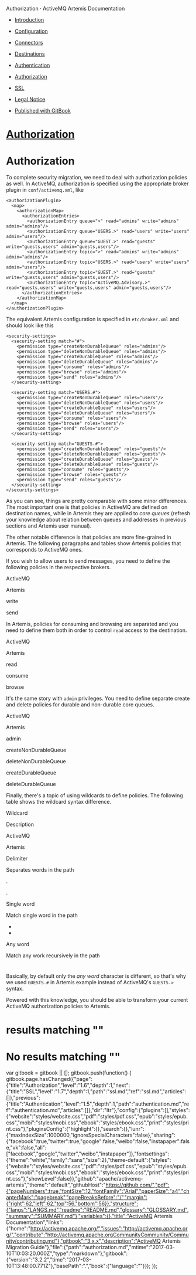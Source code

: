   Authorization · ActiveMQ Artemis Documentation               

*   [Introduction](./)
*   [Configuration](FAQ/configuration.md)
*   [Connectors](connectors.md)
*   [Destinations](destinations.md)
*   [Authentication](authentication.md)
*   [Authorization](authorization.md)
*   [SSL](ssl.md)
*   [Legal Notice](notice.md)

*   [Published with GitBook](https://www.gitbook.com)

[Authorization](.)
==================

Authorization
=============

To complete security migration, we need to deal with authorization policies as well. In ActiveMQ, authorization is specified using the appropriate broker plugin in `conf/activemq.xml`, like

    <authorizationPlugin>
      <map>
        <authorizationMap>
          <authorizationEntries>
            <authorizationEntry queue=">" read="admins" write="admins" admin="admins"/>
            <authorizationEntry queue="USERS.>" read="users" write="users" admin="users"/>
            <authorizationEntry queue="GUEST.>" read="guests" write="guests,users" admin="guests,users"/>
            <authorizationEntry topic=">" read="admins" write="admins" admin="admins"/>
            <authorizationEntry topic="USERS.>" read="users" write="users" admin="users"/>
            <authorizationEntry topic="GUEST.>" read="guests" write="guests,users" admin="guests,users"/>
            <authorizationEntry topic="ActiveMQ.Advisory.>" read="guests,users" write="guests,users" admin="guests,users"/>
          </authorizationEntries>
        </authorizationMap>
      </map>
    </authorizationPlugin>
    

The equivalent Artemis configuration is specified in `etc/broker.xml` and should look like this

    <security-settings>
      <security-setting match="#">
        <permission type="createNonDurableQueue" roles="admins"/>
        <permission type="deleteNonDurableQueue" roles="admins"/>
        <permission type="createDurableQueue" roles="admins"/>
        <permission type="deleteDurableQueue" roles="admins"/>
        <permission type="consume" roles="admins"/>
        <permission type="browse" roles="admins"/>
        <permission type="send" roles="admins"/>
      </security-setting>
    
      <security-setting match="USERS.#">
        <permission type="createNonDurableQueue" roles="users"/>
        <permission type="deleteNonDurableQueue" roles="users"/>
        <permission type="createDurableQueue" roles="users"/>
        <permission type="deleteDurableQueue" roles="users"/>
        <permission type="consume" roles="users"/>
        <permission type="browse" roles="users"/>
        <permission type="send" roles="users"/>
      </security-setting>         
    
      <security-setting match="GUESTS.#">
        <permission type="createNonDurableQueue" roles="guests"/>
        <permission type="deleteNonDurableQueue" roles="guests"/>
        <permission type="createDurableQueue" roles="guests"/>
        <permission type="deleteDurableQueue" roles="guests"/>
        <permission type="consume" roles="guests"/>
        <permission type="browse" roles="guests"/>
        <permission type="send" roles="guests"/>
      </security-setting>                  
    </security-settings>
    

As you can see, things are pretty comparable with some minor differences. The most important one is that policies in ActiveMQ are defined on destination names, while in Artemis they are applied to _core queues_ (refresh your knowledge about relation between queues and addresses in previous sections and Artemis user manual).

The other notable difference is that policies are more fine-grained in Artemis. The following paragraphs and tables show Artemis policies that corresponds to ActiveMQ ones.

If you wish to allow users to send messages, you need to define the following policies in the respective brokers.

ActiveMQ

Artemis

write

send

In Artemis, policies for consuming and browsing are separated and you need to define them both in order to control `read` access to the destination.

ActiveMQ

Artemis

read

consume

browse

It's the same story with `admin` privileges. You need to define separate create and delete policies for durable and non-durable core queues.

ActiveMQ

Artemis

admin

createNonDurableQueue

deleteNonDurableQueue

createDurableQueue

deleteDurableQueue

Finally, there's a topic of using wildcards to define policies. The following table shows the wildcard syntax difference.

Wildcard

Description

ActiveMQ

Artemis

Delimiter

Separates words in the path

.

.

Single word

Match single word in the path

*

*

Any word

Match any work recursively in the path

>

#

Basically, by default only the _any word_ character is different, so that's why we used `GUESTS.#` in Artemis example instead of ActiveMQ's `GUESTS.>` syntax.

Powered with this knowledge, you should be able to transform your current ActiveMQ authorization policies to Artemis.

results matching ""
===================

No results matching ""
======================

[](authentication.md)[](ssl.md)

var gitbook = gitbook || \[\]; gitbook.push(function() { gitbook.page.hasChanged({"page":{"title":"Authorization","level":"1.6","depth":1,"next":{"title":"SSL","level":"1.7","depth":1,"path":"ssl.md","ref":"ssl.md","articles":\[\]},"previous":{"title":"Authentication","level":"1.5","depth":1,"path":"authentication.md","ref":"authentication.md","articles":\[\]},"dir":"ltr"},"config":{"plugins":\[\],"styles":{"website":"styles/website.css","pdf":"styles/pdf.css","epub":"styles/epub.css","mobi":"styles/mobi.css","ebook":"styles/ebook.css","print":"styles/print.css"},"pluginsConfig":{"highlight":{},"search":{},"lunr":{"maxIndexSize":1000000,"ignoreSpecialCharacters":false},"sharing":{"facebook":true,"twitter":true,"google":false,"weibo":false,"instapaper":false,"vk":false,"all":\["facebook","google","twitter","weibo","instapaper"\]},"fontsettings":{"theme":"white","family":"sans","size":2},"theme-default":{"styles":{"website":"styles/website.css","pdf":"styles/pdf.css","epub":"styles/epub.css","mobi":"styles/mobi.css","ebook":"styles/ebook.css","print":"styles/print.css"},"showLevel":false}},"github":"apache/activemq-artemis","theme":"default","githubHost":"https://github.com/","pdf":{"pageNumbers":true,"fontSize":12,"fontFamily":"Arial","paperSize":"a4","chapterMark":"pagebreak","pageBreaksBefore":"/","margin":{"right":62,"left":62,"top":56,"bottom":56}},"structure":{"langs":"LANGS.md","readme":"README.md","glossary":"GLOSSARY.md","summary":"SUMMARY.md"},"variables":{},"title":"ActiveMQ Artemis Documentation","links":{"home":"http://activemq.apache.org/","issues":"http://activemq.apache.org/","contribute":"http://activemq.apache.orgCommunityCommunity/Community/contributing.md"},"gitbook":"3.x.x","description":"ActiveMQ Artemis Migration Guide"},"file":{"path":"authorization.md","mtime":"2017-03-10T10:03:20.000Z","type":"markdown"},"gitbook":{"version":"3.2.2","time":"2017-03-10T13:48:00.771Z"},"basePath":".","book":{"language":""}}); });